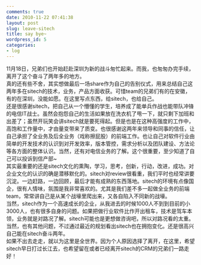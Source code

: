 ```yaml
---
comments: true
date: 2010-11-22 07:41:38
layout: post
slug: leave-sitech
title: say bye~
wordpress_id: 5
categories:
- log
---
```


11月18日，兄弟们也开始赶赴深圳为新的战斗匆忙起来。而我，也匆匆办完手续，离开了这个奋斗了两年多的地方。  
真的还有些不舍，其实想做最后一场share作为自己的告别仪式，用来总结自己这两年多在sitech的技术，业务，产品方面收获。可惜team的兄弟们有的在安徽，有的在深圳，没能如愿。在这里写点东西，给sitech，也给自己。  
还是很感谢sitech，把自己从一个懵懂的学生，培养成了能单兵作战也能带队冲锋的电信IT战士。虽然会抱怨自己的生活如果放在洗衣机了甩一下，就只剩下加班和出差了；虽然开玩笑会讲sitech就是要死得起。但是也是在这种高强度的工作中，高饱和工作量中，才由量变带来了质变。也很感谢这两年来领导和同事的信任，让自己承担了全业务及后全业务（戏称擦屁股）的前端工作。也让自己对软件行业由简单的开发技术的认识到对开发效率，版本管控，需求分析以及团队建设、方法论等各方面的整体认识。当然，还有对电信业务的了解。这个很重要，至少知道了自己可以投诉到信产部~  
其实最重要的还是sitech文化的熏陶，学习，思考，创新，行动，改进，成功。对企业文化的认识的确是潜移默化的。sitech对review很看重，我们平时也经常讲要沉淀。一边赶路，一边回顾，最后才能有成熟的东西落地。sitech的环境有点像国企，很有人情味，氛围是我非常喜欢的。尤其是我们差不多一起做全业务的前端team，常常讲自己是从某个战壕里爬出来，又各自陷入不同新的战壕。  
当然，sitech作为一个高速成长的企业，从我进去的时候1000人不到到目前的小3000人，也有很多自身的问题。如果把做行业软件比作开出租车，技术是驾车本领，业务就是对路况了解。sitech可能也是更想做咨询吧，所以对路况看的太重。当然，也有其他问题，不过通过最近的规划看出sitech也在拥抱变化。还是很高兴自己能在sitech奋斗两年。  
如果不出去走走，就以为这里是全世界。因为个人原因选择了离开，在这里，希望sitech早日打过长江去，也希望留在或者已经离开sitech的CRM的兄弟们一路走好！
